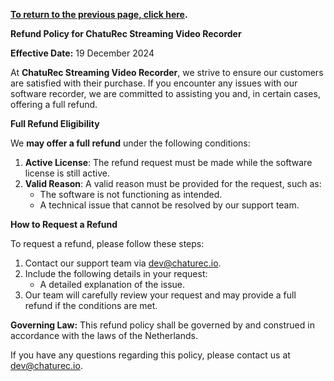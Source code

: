 **[To return to the previous page, click here](https://github.com/chaturec/chaturbate-recorder-and-downloader/).**

**Refund Policy for ChatuRec Streaming Video Recorder**

**Effective Date:** 19 December 2024

At **ChatuRec Streaming Video Recorder**, we strive to ensure our customers are satisfied with their purchase. If you encounter any issues with our software recorder, we are committed to assisting you and, in certain cases, offering a full refund.  

**Full Refund Eligibility**

We **may offer a full refund** under the following conditions:  

1. **Active License**: The refund request must be made while the software license is still active.  
2. **Valid Reason**: A valid reason must be provided for the request, such as:  
   - The software is not functioning as intended.  
   - A technical issue that cannot be resolved by our support team.  

**How to Request a Refund**

To request a refund, please follow these steps:  

1. Contact our support team via dev@chaturec.io.  
2. Include the following details in your request:  
   - A detailed explanation of the issue.  
3. Our team will carefully review your request and may provide a full refund if the conditions are met.  

**Governing Law:** This refund policy shall be governed by and construed in accordance with the laws of the Netherlands.

If you have any questions regarding this policy, please contact us at dev@chaturec.io.

